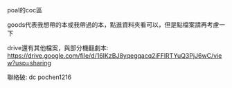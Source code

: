 poal的coc區

goods代表我想帶的本或我帶過的本，點進資料夾看可以，但是點檔案請再考慮一下


drive還有其他檔案，與部分機翻劇本:
https://drive.google.com/file/d/16IKzBJ8yqegqacq2iFFlRTYuQ3PjJ6wC/view?usp=sharing

聯絡破:
dc  pochen1216
